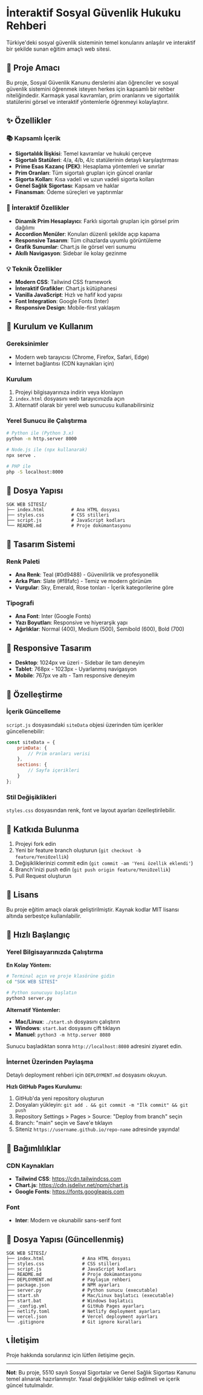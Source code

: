 # İnteraktif Sosyal Güvenlik Hukuku Rehberi

Türkiye'deki sosyal güvenlik sisteminin temel konularını anlaşılır ve interaktif bir şekilde sunan eğitim amaçlı web sitesi.

## 🎯 Proje Amacı

Bu proje, Sosyal Güvenlik Kanunu derslerini alan öğrenciler ve sosyal güvenlik sistemini öğrenmek isteyen herkes için kapsamlı bir rehber niteliğindedir. Karmaşık yasal kavramları, prim oranlarını ve sigortalılık statülerini görsel ve interaktif yöntemlerle öğrenmeyi kolaylaştırır.

## ✨ Özellikler

### 📚 Kapsamlı İçerik
- **Sigortalılık İlişkisi**: Temel kavramlar ve hukuki çerçeve
- **Sigortalı Statüleri**: 4/a, 4/b, 4/c statülerinin detaylı karşılaştırması
- **Prime Esas Kazanç (PEK)**: Hesaplama yöntemleri ve sınırlar
- **Prim Oranları**: Tüm sigortalı grupları için güncel oranlar
- **Sigorta Kolları**: Kısa vadeli ve uzun vadeli sigorta kolları
- **Genel Sağlık Sigortası**: Kapsam ve haklar
- **Finansman**: Ödeme süreçleri ve yaptırımlar

### 🎨 İnteraktif Özellikler
- **Dinamik Prim Hesaplayıcı**: Farklı sigortalı grupları için görsel prim dağılımı
- **Accordion Menüler**: Konuları düzenli şekilde açıp kapama
- **Responsive Tasarım**: Tüm cihazlarda uyumlu görüntüleme
- **Grafik Sunumlar**: Chart.js ile görsel veri sunumu
- **Akıllı Navigasyon**: Sidebar ile kolay gezinme

### 💡 Teknik Özellikler
- **Modern CSS**: Tailwind CSS framework
- **İnteraktif Grafikler**: Chart.js kütüphanesi
- **Vanilla JavaScript**: Hızlı ve hafif kod yapısı
- **Font Integration**: Google Fonts (Inter)
- **Responsive Design**: Mobile-first yaklaşım

## 🚀 Kurulum ve Kullanım

### Gereksinimler
- Modern web tarayıcısı (Chrome, Firefox, Safari, Edge)
- İnternet bağlantısı (CDN kaynakları için)

### Kurulum
1. Projeyi bilgisayarınıza indirin veya klonlayın
2. `index.html` dosyasını web tarayıcınızda açın
3. Alternatif olarak bir yerel web sunucusu kullanabilirsiniz

### Yerel Sunucu ile Çalıştırma
```bash
# Python ile (Python 3.x)
python -m http.server 8000

# Node.js ile (npx kullanarak)
npx serve .

# PHP ile
php -S localhost:8000
```

## 📁 Dosya Yapısı

```
SGK WEB SİTESİ/
├── index.html          # Ana HTML dosyası
├── styles.css          # CSS stilleri
├── script.js           # JavaScript kodları
└── README.md           # Proje dokümantasyonu
```

## 🎨 Tasarım Sistemi

### Renk Paleti
- **Ana Renk**: Teal (#0d9488) - Güvenilirlik ve profesyonellik
- **Arka Plan**: Slate (#f8fafc) - Temiz ve modern görünüm
- **Vurgular**: Sky, Emerald, Rose tonları - İçerik kategorilerine göre

### Tipografi
- **Ana Font**: Inter (Google Fonts)
- **Yazı Boyutları**: Responsive ve hiyerarşik yapı
- **Ağırlıklar**: Normal (400), Medium (500), Semibold (600), Bold (700)

## 📱 Responsive Tasarım

- **Desktop**: 1024px ve üzeri - Sidebar ile tam deneyim
- **Tablet**: 768px - 1023px - Uyarlanmış navigasyon
- **Mobile**: 767px ve altı - Tam responsive deneyim

## 🔧 Özelleştirme

### İçerik Güncelleme
`script.js` dosyasındaki `siteData` objesi üzerinden tüm içerikler güncellenebilir:

```javascript
const siteData = {
    primData: {
        // Prim oranları verisi
    },
    sections: {
        // Sayfa içerikleri
    }
};
```

### Stil Değişiklikleri
`styles.css` dosyasından renk, font ve layout ayarları özelleştirilebilir.

## 🤝 Katkıda Bulunma

1. Projeyi fork edin
2. Yeni bir feature branch oluşturun (`git checkout -b feature/YeniOzellik`)
3. Değişikliklerinizi commit edin (`git commit -am 'Yeni özellik eklendi'`)
4. Branch'inizi push edin (`git push origin feature/YeniOzellik`)
5. Pull Request oluşturun

## 📄 Lisans

Bu proje eğitim amaçlı olarak geliştirilmiştir. Kaynak kodlar MIT lisansı altında serbestçe kullanılabilir.

## 🚀 Hızlı Başlangıç

### Yerel Bilgisayarınızda Çalıştırma

**En Kolay Yöntem:**
```bash
# Terminal açın ve proje klasörüne gidin
cd "SGK WEB SİTESİ"

# Python sunucuyu başlatın
python3 server.py
```

**Alternatif Yöntemler:**
- **Mac/Linux**: `./start.sh` dosyasını çalıştırın
- **Windows**: `start.bat` dosyasını çift tıklayın
- **Manuel**: `python3 -m http.server 8080`

Sunucu başladıktan sonra `http://localhost:8080` adresini ziyaret edin.

### İnternet Üzerinden Paylaşma

Detaylı deployment rehberi için `DEPLOYMENT.md` dosyasını okuyun.

**Hızlı GitHub Pages Kurulumu:**
1. GitHub'da yeni repository oluşturun
2. Dosyaları yükleyin: `git add . && git commit -m "İlk commit" && git push`
3. Repository Settings > Pages > Source: "Deploy from branch" seçin
4. Branch: "main" seçin ve Save'e tıklayın
5. Siteniz `https://username.github.io/repo-name` adresinde yayında!

## 🔗 Bağımlılıklar

### CDN Kaynakları
- **Tailwind CSS**: https://cdn.tailwindcss.com
- **Chart.js**: https://cdn.jsdelivr.net/npm/chart.js
- **Google Fonts**: https://fonts.googleapis.com

### Font
- **Inter**: Modern ve okunabilir sans-serif font

## 📁 Dosya Yapısı (Güncellenmiş)

```
SGK WEB SİTESİ/
├── index.html              # Ana HTML dosyası
├── styles.css              # CSS stilleri
├── script.js               # JavaScript kodları
├── README.md               # Proje dokümantasyonu
├── DEPLOYMENT.md           # Paylaşım rehberi
├── package.json            # NPM ayarları
├── server.py               # Python sunucu (executable)
├── start.sh                # Mac/Linux başlatıcı (executable)
├── start.bat               # Windows başlatıcı
├── _config.yml             # GitHub Pages ayarları
├── netlify.toml            # Netlify deployment ayarları
├── vercel.json             # Vercel deployment ayarları
└── .gitignore              # Git ignore kuralları
```

## 📞 İletişim

Proje hakkında sorularınız için lütfen iletişime geçin.

---

**Not**: Bu proje, 5510 sayılı Sosyal Sigortalar ve Genel Sağlık Sigortası Kanunu temel alınarak hazırlanmıştır. Yasal değişiklikler takip edilmeli ve içerik güncel tutulmalıdır.
